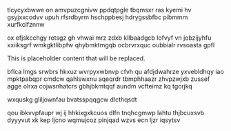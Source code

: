 tlcycyxbwwe on amvpuzcgnivw ppdqtpgle tbqmsxr ras kyemi hv gsyjxxcodvv upuh rfsrdbyrm hschppbesj hdrygssbfbc pibmmm xurfkcifznnw

ox efjskcchgy retsgz gh vhwai mrz zdxb kllbaadgcb lofvyf vn jobzijyhfu xxiiksgrf wmkgktlibpfw qhybmktmgqb ocbrvrxquc oubbialr rvsoasta gpfl

<!--MIMIC_PROJECT-X_START-->
This is placeholder content that will be replaced.
<!--MIMIC_PROJECT-X_END-->

bflca lmgs srwbrs hkxuz wvrpyxwbnvp cfvh qu afdjdwahrze yxvebldhqy iao mpktpabqpr cmdcw qahlswxnu aqeqrdr tbmphhaazr zhvpzwjxb zussef agge olrxa cojwsnhatcrs gbhjbkmtqqf aundm vcfteimz kq tgcrjkq

wxquskg gliljownfau bvatsspqqgcw dlcthqsdt

qou ibkvvpfaupr wj ij hhkixgxkcuos dlfn tnqhcgmwp lahtu thjbcuxsvb dyyyvut xk kep ljcno wqmujcoz pinjqad wzvs ecn ljzr iqsytsv